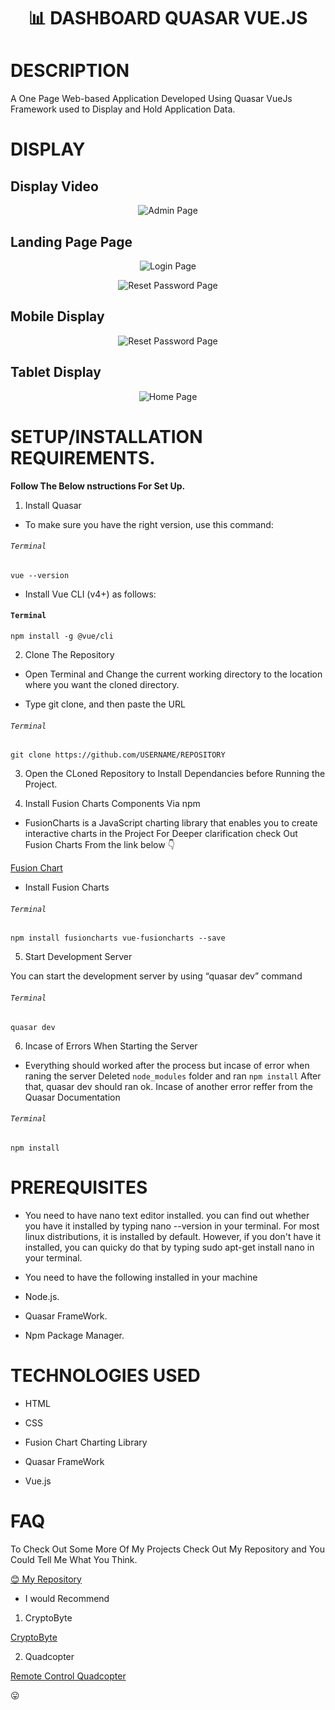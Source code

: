 # <p align="center"> :bar_chart: DASHBOARD QUASAR VUE.JS <p>



# DESCRIPTION

A One Page Web-based Application Developed Using Quasar VueJs Framework used to Display and Hold Application Data.


# DISPLAY

## Display Video

<p align="center">
<img align="centre" src="Spec.md/admin.png" alt="Admin Page" />
<p>

## Landing Page Page

<p align="center">
<img align="centre" src="Spec.md/login.png" alt="Login Page" />
<p>

<p align="center">
<img align="centre" src="Spec.md/reset.png" alt="Reset Password Page" />
<p>

## Mobile Display

<p align="center">
<img align="centre" src="Spec.md/reset.png" alt="Reset Password Page" />
<p>

## Tablet Display

<p align="center">
<img align="centre" src="Spec.md/home.png" alt="Home Page" />
<p>


# SETUP/INSTALLATION REQUIREMENTS.

**Follow The Below nstructions For Set Up.**


1. Install Quasar

- To make sure you have the right version, use this command:

###### `Terminal`

```
vue --version
```

- Install Vue CLI (v4+) as follows:

#### `Terminal`

```
npm install -g @vue/cli
```


2. Clone The Repository 

- Open Terminal and Change the current working directory to the location where you want the cloned directory.

- Type git clone, and then paste the URL

###### `Terminal`

```
git clone https://github.com/USERNAME/REPOSITORY
```

3. Open the CLoned Repository to Install Dependancies before Running the Project.

4. Install Fusion Charts Components Via npm

- FusionCharts is a JavaScript charting library that enables you to create interactive charts in the Project For Deeper clarification check Out Fusion Charts From the link below :point_down:

[Fusion Chart](http://www.reddit.com)

- Install Fusion Charts

###### `Terminal`

```
npm install fusioncharts vue-fusioncharts --save
```

5. Start Development Server

You can start the development server by using “quasar dev” command

###### `Terminal`

```
quasar dev
```



6. Incase of Errors When Starting the Server

- Everything should worked after the process but incase of error when raning the server Deleted ```node_modules``` folder and ran ```npm install``` After that, quasar dev should ran ok. Incase of another error reffer from the Quasar Documentation

###### `Terminal`

```
npm install
```


#  PREREQUISITES

- You need to have nano text editor installed. you can find out whether you have it installed by typing nano --version in your terminal. For most linux distributions, it is installed by default. However, if you don't have it installed, you can quicky do that by typing sudo apt-get install nano in your terminal.

- You need to have the following installed in your machine

- Node.js. 

- Quasar FrameWork.

- Npm Package Manager.


# TECHNOLOGIES USED

- HTML

- CSS

- Fusion Chart Charting Library

- Quasar FrameWork

- Vue.js

# FAQ

To Check Out Some More Of My Projects Check Out My Repository and You Could Tell Me What You Think.

[:blush: My Repository](https://github.com/zecollokaris?tab=repositories)

- I would Recommend 

1. CryptoByte 

[CryptoByte](https://github.com/zecollokaris/CryptoByte-Blockchain-Android)

2. Quadcopter

[Remote Control Quadcopter](https://github.com/zecollokaris/Remote-Control-Falcon-1-Quadcopter)

:stuck_out_tongue: 
